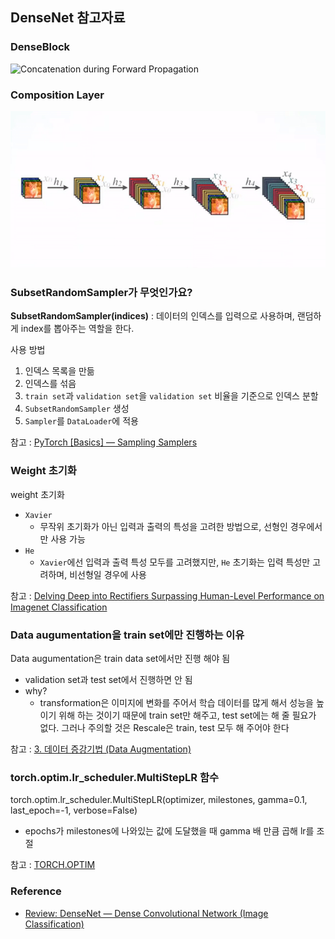 ## DenseNet 참고자료
### DenseBlock
![Concatenation during Forward Propagation
](image/propagation.gif)

### Composition Layer
![Composition Layer gif](image/compositionlayer.gif)


### SubsetRandomSampler가 무엇인가요?
**SubsetRandomSampler(indices)** : 데이터의 인덱스를 입력으로 사용하며, 랜덤하게 index를 뽑아주는 역할을 한다.


사용 방법
1. 인덱스 목록을 만듦
2. 인덱스를 섞음
3. `train set`과 `validation set`을 `validation set` 비율을 기준으로 인덱스 분할
4. `SubsetRandomSampler` 생성
5. `Sampler`를 `DataLoader`에 적용


참고 : [PyTorch [Basics] — Sampling Samplers](https://towardsdatascience.com/pytorch-basics-sampling-samplers-2a0f29f0bf2a)


### Weight 초기화
weight 초기화
- `Xavier`
    - 무작위 초기화가 아닌 입력과 출력의 특성을 고려한 방법으로, 선형인 경우에서만 사용 가능
- `He`
    - `Xavier`에선 입력과 출력 특성 모두를 고려했지만, `He` 초기화는 입력 특성만 고려하며, 비선형일 경우에 사용

참고 : [Delving Deep into Rectifiers Surpassing Human-Level Performance on Imagenet Classification](https://blog.airlab.re.kr/2019/11/He-initialization)

### Data augumentation을 train set에만 진행하는 이유
Data augumentation은 train data set에서만 진행 해야 됨
- validation set과 test set에서 진행하면 안 됨
- why?
    - transformation은 이미지에 변화를 주어서 학습 데이터를 많게 해서 성능을 높이기 위해 하는 것이기 때문에 train set만 해주고, test set에는 해 줄 필요가 없다. 그러나 주의할 것은 Rescale은 train, test 모두 해 주어야 한다

참고 : [3. 데이터 증강기법 (Data Augmentation)](https://libertegrace.tistory.com/entry/3-%EB%8D%B0%EC%9D%B4%ED%84%B0-%EC%A6%9D%EA%B0%95%EA%B8%B0%EB%B2%95-Data-Augmentation)

### torch.optim.lr_scheduler.MultiStepLR 함수
torch.optim.lr_scheduler.MultiStepLR(optimizer, milestones, gamma=0.1, last_epoch=-1, verbose=False)
- epochs가 milestones에 나와있는 값에 도달했을 때 gamma 배 만큼 곱해 lr를 조절

참고 : [TORCH.OPTIM](https://pytorch.org/docs/stable/optim.html)

### Reference
- [Review: DenseNet — Dense Convolutional Network (Image Classification)](https://towardsdatascience.com/review-densenet-image-classification-b6631a8ef803)
